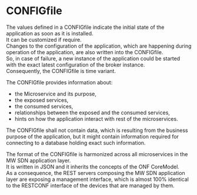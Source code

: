 # CONFIGfile  

The values defined in a CONFIGfile indicate the initial state of the application as soon as it is installed.  
It can be customized if require.  
Changes to the configuration of the application, which are happening during operation of the application, are also written into the CONFIGfile.  
So, in case of failure, a new instance of the application could be started with the exact latest configuration of the broker instance.  
Consequently, the CONFIGfile is time variant.  

The CONFIGfile provides information about:  
- the Microservice and its purpose, 
- the exposed services, 
- the consumed services,
- relationships between the exposed and the consumed services,
- hints on how the application interact with rest of the microservices.

The CONFIGfile shall not contain data, which is resulting from the business purpose of the application, but it might contain information required for connecting to a database holding exact such information.  

The format of the CONFIGfile is harmonized across all microservices in the MW SDN application layer.  
It is written in JSON and it inherits the concepts of the ONF CoreModel.  
As a consequence, the REST servers composing the MW SDN application layer are exposing a management interface, which is almost 100% identical to the RESTCONF interface of the devices that are managed by them.  

